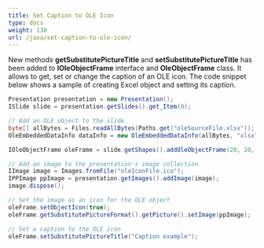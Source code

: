 ```yaml
---
title: Set Caption to OLE Icon
type: docs
weight: 130
url: /java/set-caption-to-ole-icon/
---
```


New methods **getSubstitutePictureTitle** and **setSubstitutePictureTitle** has been added to **IOleObjectFrame** interface and **OleObjectFrame** class. It allows to get, set or change the caption of an OLE icon. The code snippet below shows a sample of creating Excel object and setting its caption.

```java
Presentation presentation = new Presentation();
ISlide slide = presentation.getSlides().get_Item(0);

// Add an OLE object to the slide
byte[] allBytes = Files.readAllBytes(Paths.get("oleSourceFile.xlsx"));
OleEmbeddedDataInfo dataInfo = new OleEmbeddedDataInfo(allBytes, "xlsx");

IOleObjectFrame oleFrame = slide.getShapes().addOleObjectFrame(20, 20, 50, 50, dataInfo);

// Add an image to the presentation's image collection
IImage image = Images.fromFile("oleIconFile.ico");
IPPImage ppImage = presentation.getImages().addImage(image);
image.dispose();

// Set the image as an icon for the OLE object
oleFrame.setObjectIcon(true);
oleFrame.getSubstitutePictureFormat().getPicture().setImage(ppImage);

// Set a caption to the OLE icon
oleFrame.setSubstitutePictureTitle("Caption example");
```
